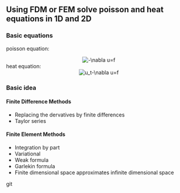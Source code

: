 ## Using FDM or FEM solve poisson and heat equations in 1D and 2D
### Basic equations
poisson equation: 
<center>
<img src="https://latex.codecogs.com/gif.latex?-\nabla&space;u=f" title="-\nabla u=f" />
</center>
heat equation: 
<center>
<img src="https://latex.codecogs.com/gif.latex?u_t-\nabla&space;u=f" title="u_t-\nabla u=f" />
</center>

### Basic idea
#### Finite Difference Methods
> 
- Replacing the dervatives by finite differences
- Taylor series

#### Finite Element Methods
> 
- Integration by part
- Variational 
- Weak formula
- Garlekin formula
- Finite dimensional space approximates infinite dimensional space 

git